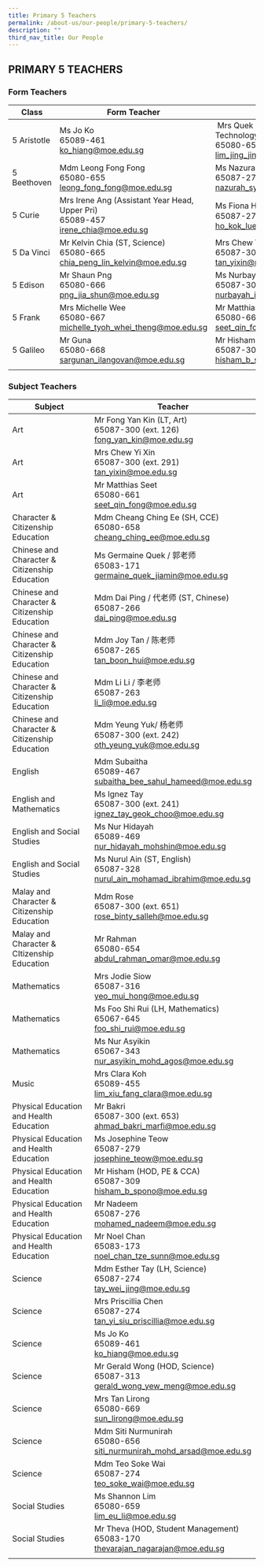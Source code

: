 ```yaml
---
title: Primary 5 Teachers
permalink: /about-us/our-people/primary-5-teachers/
description: ""
third_nav_title: Our People
---
```

## PRIMARY 5 TEACHERS

### Form Teachers

| Class | Form Teacher | Form Teacher |
|---|---|---|
| 5 Aristotle | Ms Jo Ko<br>65089-461<br>[ko\_hiang@moe.edu.sg](mailto:ko\_hiang@moe.edu.sg) |  Mrs Quek (Subject Head, Education Technology)<br>65080-653<br>[lim\_jing\_jing@moe.edu.sg](mailto:lim\_jing\_jing@moe.edu.sg) |
| 5 Beethoven | Mdm Leong Fong Fong<br>65080-655<br>[leong\_fong\_fong@moe.edu.sg](mailto:leong\_fong\_fong@moe.edu.sg) | Ms Nazurah<br>65087-275<br>[nazurah\_syazana\_nordin@moe.edu.sg](mailto:nazurah\_syazana\_nordin@moe.edu.sg) |
| 5 Curie | Mrs Irene Ang (Assistant Year Head, Upper Pri)<br>65089-457<br>[irene\_chia@moe.edu.sg](mailto:irene\_chia@moe.edu.sg) | Ms Fiona Ho / 何老师<br>65087-272<br>[ho\_kok\_luei@moe.edu.sg](mailto:ho\_kok\_luei@moe.edu.sg) |
| 5 Da Vinci | Mr Kelvin Chia (ST, Science)<br>65080-665<br>[chia\_peng\_lin\_kelvin@moe.edu.sg](mailto:chia\_peng\_lin\_kelvin@moe.edu.sg) | Mrs Chew Yi Xin<br>65087-300 (ext. 291)<br>[tan\_yixin@moe.edu.sg](mailto:tan\_yixin@moe.edu.sg) |
| 5 Edison | Mr Shaun Png<br>65080-666<br>[png\_jia\_shun@moe.edu.sg](mailto:png\_jia\_shun@moe.edu.sg) | Ms Nurbayah<br>65087-300 (ext. 651)<br>[nurbayah\_ismail@moe.edu.sg](mailto:nurbayah\_ismail@moe.edu.sg) |
| 5 Frank | Mrs Michelle Wee<br>65080-667<br>[michelle\_tyoh\_whei\_theng@moe.edu.sg](mailto:michelle\_tyoh\_whei\_theng@moe.edu.sg) | Mr Matthias Seet<br>65080-661<br>[seet\_qin\_fong@moe.edu.sg](mailto:seet\_qin\_fong@moe.edu.sg) |
5 Galileo | Mr Guna<br>65080-668<br>[sargunan\_ilangovan@moe.edu.sg](mailto:sargunan\_ilangovan@moe.edu.sg) |Mr Hisham (HOD, PE & CCA)<br>65087-309<br>[hisham\_b\_spono@moe.edu.sg](mailto:hisham\_b\_spono@moe.edu.sg)
| | | |

### Subject Teachers

| Subject | Teacher |
|---|---|
| Art | Mr Fong Yan Kin (LT, Art)<br>65087-300 (ext. 126)<br>[fong_yan_kin@moe.edu.sg](mailto:fong_yan_kin@moe.edu.sg) |
| Art | Mrs Chew Yi Xin<br>65087-300 (ext. 291)<br>[tan_yixin@moe.edu.sg](mailto:tan_yixin@moe.edu.sg) |
| Art | Mr Matthias Seet<br>65080-661<br>[seet_qin_fong@moe.edu.sg](mailto:seet_qin_fong@moe.edu.sg) |
| Character & Citizenship Education | Mdm Cheang Ching Ee (SH, CCE)<br>65080-658<br>[cheang_ching_ee@moe.edu.sg](mailto:cheang_ching_ee@moe.edu.sg) |
| Chinese and Character & Citizenship Education  | Ms Germaine Quek / 郭老师<br>65083-171<br>[germaine_quek_jiamin@moe.edu.sg](mailto:germaine_quek_jiamin@moe.edu.sg) |
| Chinese and Character & Citizenship Education  | Mdm Dai Ping / 代老师 (ST, Chinese)<br>65087-266<br>[dai_ping@moe.edu.sg](mailto:dai_ping@moe.edu.sg) |
| Chinese and Character & Citizenship Education | Mdm Joy Tan / 陈老师<br>65087-265<br>[tan_boon_hui@moe.edu.sg](mailto:tan_boon_hui@moe.edu.sg) |
| Chinese and Character & Citizenship Education | Mdm Li Li / 李老师<br>65087-263<br>[li_li@moe.edu.sg](mailto:li_li@moe.edu.sg) |
| Chinese and Character & Citizenship Education | Mdm Yeung Yuk/ 杨老师<br>65087-300 (ext. 242)<br>[oth_yeung_yuk@moe.edu.sg](mailto:oth_yeung_yuk@moe.edu.sg) |
| English | Mdm Subaitha<br>65089-467<br>[subaitha_bee_sahul_hameed@moe.edu.sg](mailto:subaitha_bee_sahul_hameed@moe.edu.sg) |
| English and Mathematics | Ms Ignez Tay<br>65087-300 (ext. 241)<br>[ignez_tay_geok_choo@moe.edu.sg](mailto:ignez_tay_geok_choo@moe.edu.sg) |
| English and Social Studies | Ms Nur Hidayah<br>65089-469<br>[nur_hidayah_mohshin@moe.edu.sg](mailto:nur_hidayah_mohshin@moe.edu.sg) |
| English and Social Studies | Ms Nurul Ain (ST, English)<br>65087-328<br>[nurul_ain_mohamad_ibrahim@moe.edu.sg](mailto:nurul_ain_mohamad_ibrahim@moe.edu.sg) |
| Malay and Character & Citizenship Education | Mdm Rose<br>65087-300 (ext. 651)<br>[rose_binty_salleh@moe.edu.sg](mailto:rose_binty_salleh@moe.edu.sg) |
| Malay and Character & CItizenship Education | Mr Rahman<br>65080-654<br>[abdul_rahman_omar@moe.edu.sg](mailto:abdul_rahman_omar@moe.edu.sg) |
| Mathematics | Mrs Jodie Siow <br>65087-316<br>[yeo_mui_hong@moe.edu.sg](mailto:yeo_mui_hong@moe.edu.sg) |
| Mathematics | Ms Foo Shi Rui (LH, Mathematics)<br>65067-645<br>[foo_shi_rui@moe.edu.sg](mailto:foo_shi_rui@moe.edu.sg) |
| Mathematics | Ms Nur Asyikin<br>65067-343<br>[nur_asyikin_mohd_agos@moe.edu.sg](mailto:nur_asyikin_mohd_agos@moe.edu.sg) |
| Music | Mrs Clara Koh<br>65089-455<br>[lim_xiu_fang_clara@moe.edu.sg](mailto:lim_xiu_fang_clara@moe.edu.sg) |
| Physical Education and Health Education | Mr Bakri<br>65087-300 (ext. 653)<br>[ahmad_bakri_marfi@moe.edu.sg](mailto:ahmad_bakri_marfi@moe.edu.sg) |
| Physical Education and Health Education | Ms Josephine Teow<br>65087-279<br>[josephine_teow@moe.edu.sg](mailto:josephine_teow@moe.edu.sg) |
| Physical Education and Health Education | Mr Hisham (HOD, PE & CCA)<br>65087-309<br>[hisham_b_spono@moe.edu.sg](mailto:hisham_b_spono@moe.edu.sg) |
| Physical Education and Health Education | Mr Nadeem<br>65087-276<br>[mohamed_nadeem@moe.edu.sg](mailto:mohamed_nadeem@moe.edu.sg) |
| Physical Education and Health Education | Mr Noel Chan<br>65083-173<br>[noel_chan_tze_sunn@moe.edu.sg](mailto:noel_chan_tze_sunn@moe.edu.sg) |
| Science | Mdm Esther Tay (LH, Science)<br>65087-274<br>[tay_wei_jing@moe.edu.sg](mailto:tay_wei_jing@moe.edu.sg) |
| Science | Mrs Priscillia Chen<br>65087-274<br>[tan_yi_siu_priscillia@moe.edu.sg](mailto:tan_yi_siu_priscillia@moe.edu.sg) |
| Science | Ms Jo Ko<br>65089-461<br>[ko_hiang@moe.edu.sg](mailto:ko_hiang@moe.edu.sg) |
| Science | Mr Gerald Wong (HOD, Science)<br>65087-313<br>[gerald_wong_yew_meng@moe.edu.sg](mailto:gerald_wong_yew_meng@moe.edu.sg) |
| Science | Mrs Tan Lirong<br>65080-669<br>[sun_lirong@moe.edu.sg](mailto:sun_lirong@moe.edu.sg) |
| Science | Mdm Siti Nurmunirah<br>65080-656<br>[siti_nurmunirah_mohd_arsad@moe.edu.sg](mailto:siti_nurmunirah_mohd_arsad@moe.edu.sg) |
| Science | Mdm Teo Soke Wai<br>65087-274<br>[teo_soke_wai@moe.edu.sg](mailto:teo_soke_wai@moe.edu.sg) |
| Social Studies | Ms Shannon Lim<br>65080-659<br>[lim_eu_li@moe.edu.sg](mailto:lim_eu_li@moe.edu.sg) |
| Social Studies | Mr Theva (HOD, Student Management)<br>65083-170<br>[thevarajan_nagarajan@moe.edu.sg](mailto:thevarajan_nagarajan@moe.edu.sg) |
| | |